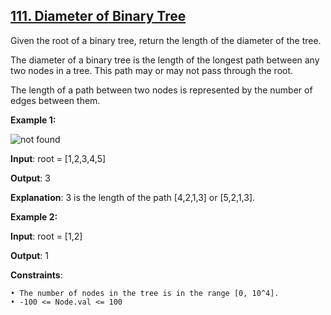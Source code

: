 <h2><a href="https://leetcode.com/problems/diameter-of-binary-tree/">111. Diameter of Binary Tree</a></h2>

Given the root of a binary tree, return the length of the diameter of the tree.

The diameter of a binary tree is the length of the longest path between any two nodes in a tree. This path may or may not pass through the root.

The length of a path between two nodes is represented by the number of edges between them.

**Example 1:**

<img src="https://assets.leetcode.com/uploads/2021/03/06/diamtree.jpg" alt="not found">

**Input**: root = [1,2,3,4,5]

**Output**: 3

**Explanation**: 3 is the length of the path [4,2,1,3] or [5,2,1,3].

**Example 2:**

**Input**: root = [1,2]

**Output**: 1

**Constraints**:

    • The number of nodes in the tree is in the range [0, 10^4].
    • -100 <= Node.val <= 100
